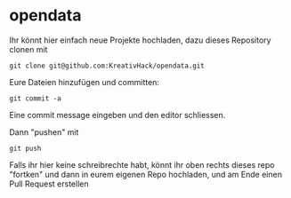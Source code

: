 # opendata

Ihr könnt hier einfach neue Projekte hochladen, dazu dieses Repository clonen mit

    git clone git@github.com:KreativHack/opendata.git

Eure Dateien hinzufügen und committen:

    git commit -a

Eine commit message eingeben und den editor schliessen.

Dann "pushen" mit 

    git push

Falls ihr hier keine schreibrechte habt, könnt ihr oben rechts dieses repo "fortken" und dann in eurem eigenen Repo hochladen, und am Ende einen Pull Request erstellen
